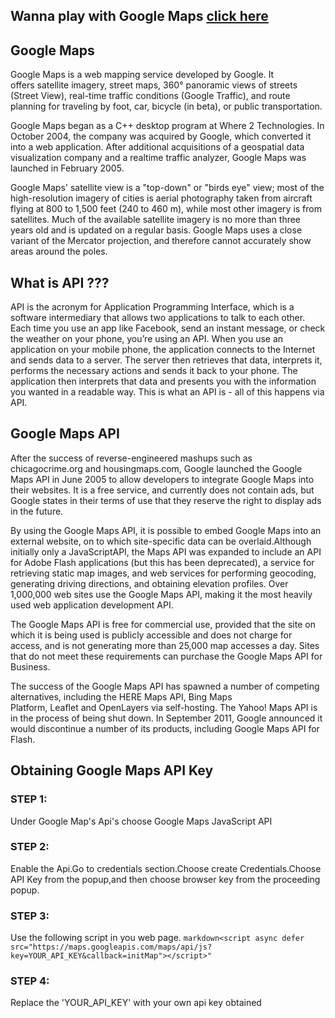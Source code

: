 ## Wanna play with Google Maps [click here](maps.html)

## Google Maps
Google Maps is a web mapping service developed by Google. It offers satellite imagery, street maps, 360° panoramic views of streets (Street View), real-time traffic conditions (Google Traffic), and route planning for traveling by foot, car, bicycle (in beta), or public transportation.

Google Maps began as a C++ desktop program at Where 2 Technologies. In October 2004, the company was acquired by Google, which converted it into a web application. After additional acquisitions of a geospatial data visualization company and a realtime traffic analyzer, Google Maps was launched in February 2005.

Google Maps' satellite view is a "top-down" or "birds eye" view; most of the high-resolution imagery of cities is aerial photography taken from aircraft flying at 800 to 1,500 feet (240 to 460 m), while most other imagery is from satellites. Much of the available satellite imagery is no more than three years old and is updated on a regular basis. Google Maps uses a close variant of the Mercator projection, and therefore cannot accurately show areas around the poles.

## What is API ???

API is the acronym for Application Programming Interface, which is a software intermediary that allows two applications to talk to each other. Each time you use an app like Facebook, send an instant message, or check the weather on your phone, you’re using an API.
When you use an application on your mobile phone, the application connects to the Internet and sends data to a server. The server then retrieves that data, interprets it, performs the necessary actions and sends it back to your phone. The application then interprets that data and presents you with the information you wanted in a readable way. This is what an API is - all of this happens via API.

## Google Maps API
After the success of reverse-engineered mashups such as chicagocrime.org and housingmaps.com, Google launched the Google Maps API in June 2005 to allow developers to integrate Google Maps into their websites. It is a free service, and currently does not contain ads, but Google states in their terms of use that they reserve the right to display ads in the future.

By using the Google Maps API, it is possible to embed Google Maps into an external website, on to which site-specific data can be overlaid.Although initially only a JavaScriptAPI, the Maps API was expanded to include an API for Adobe Flash applications (but this has been deprecated), a service for retrieving static map images, and web services for performing geocoding, generating driving directions, and obtaining elevation profiles. Over 1,000,000 web sites use the Google Maps API, making it the most heavily used web application development API.

The Google Maps API is free for commercial use, provided that the site on which it is being used is publicly accessible and does not charge for access, and is not generating more than 25,000 map accesses a day. Sites that do not meet these requirements can purchase the Google Maps API for Business.

The success of the Google Maps API has spawned a number of competing alternatives, including the HERE Maps API, Bing Maps Platform, Leaflet and OpenLayers via self-hosting. The Yahoo! Maps API is in the process of being shut down.
In September 2011, Google announced it would discontinue a number of its products, including Google Maps API for Flash.

## Obtaining Google Maps API Key
### STEP 1: 
Under Google Map's Api's choose Google Maps JavaScript API
### STEP 2:
Enable the Api.Go to credentials section.Choose create Credentials.Choose API Key from the popup,and then choose browser key from the proceeding popup.
### STEP 3:
Use the following script in you web page.
```markdown<script async defer src="https://maps.googleapis.com/maps/api/js?key=YOUR_API_KEY&callback=initMap"></script>"```
### STEP 4:
Replace the 'YOUR_API_KEY' with your own api key obtained


